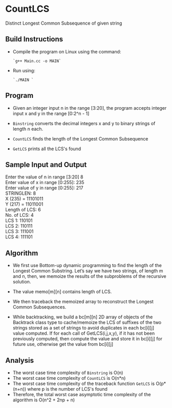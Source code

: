 # CountLCS
Distinct Longest Common Subsequence of given string

## Build Instructions

- Compile the program on Linux using the command: 

      `g++ Main.cc -o MAIN`

- Run using: 

      `./MAIN `

## Program
- Given an integer input n in the range [3:20], the program accepts integer input x and y in the range [0:2^n - 1] 

- `Binstring` converts the decimal integers x and y to binary strings of length n each. 
- `CountLCS` finds the length of the Longest Common Subsequence
- `GetLCS` prints all the LCS's found

## Sample Input and Output

Enter the value of n in range [3:20] 8\
Enter value of x in range [0:255]: 235\
Enter value of y in range [0:255]: 217\
STRINGLEN: 8\
X (235) = 11101011\
Y (217) = 11011001\
Length of LCS: 6\
No. of LCS: 4\
LCS 1: 110101\
LCS 2: 110111\
LCS 3: 111001\
LCS 4: 111101

## Algorithm 
- We first use Bottom-up dynamic programming to find the length of the Longest Common Substring. Let’s say we have two strings, of length m and n, then, we memoize the results of the subproblems of the recursive solution.

- The value memo[m][n] contains length of LCS. 

- We then traceback the memoized array to reconstruct the Longest Common Subsequences.

- While backtracking, we build a bc[m][n] 2D array of objects of the Backtrack class type to cache/memoize the LCS of suffixes of the two strings stored as a set of strings to avoid duplicates in each bc[i][j] value computed. If for each call of GetLCS(i,j,x,y), if it has not been previously computed, then compute the value and store it in bc[i][j] for future use, otherwise get the value from bc[i][j]

## Analysis

- The worst case time complexity of `Binstring` is O(n)
- The worst case time complexity of `CountLCS` is O(n*n)
- The worst case time complexity of the traceback function `GetLCS` is O(p*(n+n)) where p is the number of LCS's found
- Therefore, the total worst case asymptotic time complexity of the algorithm is O(n^2 + 2np + n)